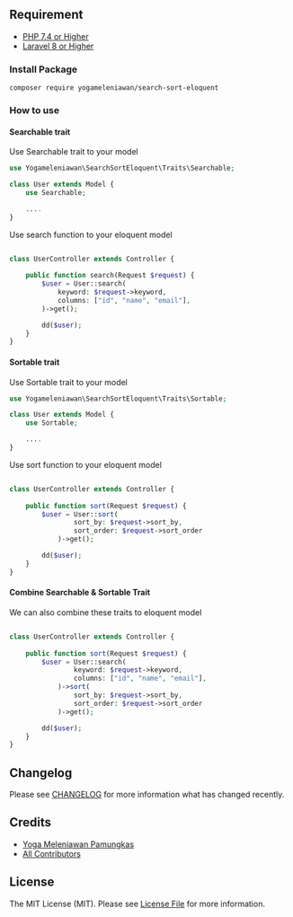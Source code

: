 ## Requirement
- [PHP 7.4 or Higher](https://www.php.net/)
- [Laravel 8 or Higher](https://www.laravel.com/)

### Install Package

```
composer require yogameleniawan/search-sort-eloquent
```

### How to use

#### Searchable trait

Use Searchable trait to your model

```php
use Yogameleniawan\SearchSortEloquent\Traits\Searchable;

class User extends Model {
    use Searchable;

    ....
}
```

Use search function to your eloquent model

```php

class UserController extends Controller {
    
    public function search(Request $request) {
        $user = User::search(
            keyword: $request->keyword,
            columns: ["id", "name", "email"],
        )->get();

        dd($user);
    }
}

```

#### Sortable trait

Use Sortable trait to your model

```php
use Yogameleniawan\SearchSortEloquent\Traits\Sortable;

class User extends Model {
    use Sortable;

    ....
}
```

Use sort function to your eloquent model

```php

class UserController extends Controller {
    
    public function sort(Request $request) {
        $user = User::sort(
                sort_by: $request->sort_by,
                sort_order: $request->sort_order
            )->get();

        dd($user);
    }
}

```

#### Combine Searchable & Sortable Trait

We can also combine these traits to eloquent model
```php

class UserController extends Controller {
    
    public function sort(Request $request) {
        $user = User::search(
                keyword: $request->keyword,
                columns: ["id", "name", "email"],
            )->sort(
                sort_by: $request->sort_by,
                sort_order: $request->sort_order
            )->get();

        dd($user);
    }
}

```

## Changelog

Please see [CHANGELOG](CHANGELOG.md) for more information what has changed recently.

## Credits

- [Yoga Meleniawan Pamungkas](https://github.com/yogameleniawan)
- [All Contributors](../../contributors)

## License

The MIT License (MIT). Please see [License File](LICENSE.md) for more information.
